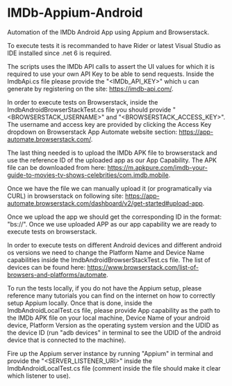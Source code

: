 # IMDb-Appium-Android
  Automation of the IMDb Android App using Appium and Browserstack.

  To execute tests it is recommanded to have Rider or latest Visual Studio as IDE installed since .net 6 is required.

  The scripts uses the IMDb API calls to assert the UI values for which it is required to use your own API Key to be able to send requests.
Inside the ImdbApi.cs file please provide the "<IMDb_API_KEY>" which u can generate by registering on the site: https://imdb-api.com/. 

  In order to execute tests on Browserstack, inside the ImdbAndroidBrowserStackTest.cs file you should provide "<BROWSERSTACK_USERNAME>" and "<BROWSERSTACK_ACCESS_KEY>".
The username and access key are provided by clicking the Access Key dropdown on Browserstack App Automate website section: https://app-automate.browserstack.com/.

  The last thing needed is to upload the IMDb APK file to browserstack and use the reference ID of the uploaded app as our App Capability.
The APK file can be downloaded from here: https://m.apkpure.com/imdb-your-guide-to-movies-tv-shows-celebrities/com.imdb.mobile.

  Once we have the file we can manually upload it (or programatically via CURL) in browserstack on following site: https://app-automate.browserstack.com/dashboard/v2/get-started#upload-app.

  Once we upload the app we should get the corresponding ID in the format: "bs://<app-id>". Once we use uploaded APP as our app capability we are ready to execute tests on browserstack. 

  In order to execute tests on different Android devices and different android os versions we need to change the Platform Name and Device Name capabilities inside the ImdbAndroidBrowserStackTest.cs file. The list of devices can be found here: https://www.browserstack.com/list-of-browsers-and-platforms/automate.
  
  To run the tests locally, if you do not have the Appium setup, please reference many tutorials you can find on the internet on how to correctly setup Appium locally. Once that is done, inside the ImdbAndroidLocalTest.cs file, please provide App capability as the path to the IMDb APK file on your local machine, Device Name of your android device, Platform Version as the operating system version and the UDID as the device ID (run "adb devices" in terminal to see the UDID of the android device that is connected to the machine). 
  
  Fire up the Appium server instance by running "Appium" in terminal and provide the "<SERVER_LISTENER_URI>" inside the ImdbAndroidLocalTest.cs file (comment inside the file should make it clear which listener to use).
